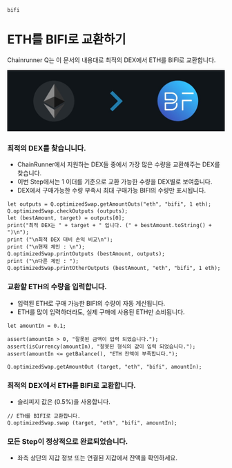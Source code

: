 ```meta-Currency
bifi
```

# ETH를 BIFI로 교환하기

Chainrunner Q는 이 문서의 내용대로 최적의 DEX에서 ETH를 BIFI로 교환합니다.

![title](/imgs/ETHtoBIFI.jpg)

### 최적의 DEX를 찾습니니다.

- ChainRunner에서 지원하는 DEX들 중에서 가장 많은 수량을 교환해주는 DEX를 찾습니다.
- 이번 Step에서는 1 이더를 기준으로 교환 가능한 수량을 DEX별로 보여줍니다.
- DEX에서 구매가능한 수량 부족시 최대 구매가능 BIFI의 수량만 표시됩니다.

```output-Dynamic
let outputs = Q.optimizedSwap.getAmountOuts("eth", "bifi", 1 eth);
Q.optimizedSwap.checkOutputs (outputs);
let (bestAmount, target) = outputs[0];
print("최적 DEX는 " + target + " 입니다. (" + bestAmount.toString() + ")\n");
print ("\n최적 DEX 대비 손익 비교\n");
print ("\n현재 체인 : \n");
Q.optimizedSwap.printOutputs (bestAmount, outputs);
print ("\n다른 체인 : ");
Q.optimizedSwap.printOtherOutputs (bestAmount, "eth", "bifi", 1 eth);
```

### 교환할 ETH의 수량을 입력합니다.

- 입력된 ETH로 구매 가능한 BIFI의 수량이 자동 계산됩니다.
- ETH를 많이 입력하더라도, 실제 구매에 사용된 ETH만 소비됩니다.

```input-Dynamic ETH
let amountIn = 0.1;
```

```input-Verify
assert(amountIn > 0, "잘못된 금액이 입력 되었습니다.");
assert(isCurrency(amountIn), "잘못된 형식의 값이 입력 되었습니다.");
assert(amountIn <= getBalance(), "ETH 잔액이 부족합니다.");
```

```output-Dynamic BIFI
Q.optimizedSwap.getAmountOut (target, "eth", "bifi", amountIn);
```

### 최적의 DEX에서 ETH를 BIFI로 교환합니다.

- 슬리피지 값은 (0.5%)을 사용합니다.

```taster
// ETH를 BIFI로 교환합니다.
Q.optimizedSwap.swap (target, "eth", "bifi", amountIn);
```

### 모든 Step이 정상적으로 완료되었습니다.

- 좌측 상단의 지갑 정보 또는 연결된 지갑에서 잔액을 확인하세요.

